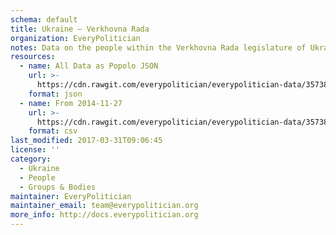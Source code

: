 ```yaml
---
schema: default
title: Ukraine — Verkhovna Rada
organization: EveryPolitician
notes: Data on the people within the Verkhovna Rada legislature of Ukraine.
resources:
  - name: All Data as Popolo JSON
    url: >-
      https://cdn.rawgit.com/everypolitician/everypolitician-data/35738f8bb5a10f7aef8b62d660a2a6e1c3640b90/data/Ukraine/Verkhovna_Rada/ep-popolo-v1.0.json
    format: json
  - name: From 2014-11-27
    url: >-
      https://cdn.rawgit.com/everypolitician/everypolitician-data/35738f8bb5a10f7aef8b62d660a2a6e1c3640b90/data/Ukraine/Verkhovna_Rada/term-8.csv
    format: csv
last_modified: 2017-03-31T09:06:45
license: ''
category:
  - Ukraine
  - People
  - Groups & Bodies
maintainer: EveryPolitician
maintainer_email: team@everypolitician.org
more_info: http://docs.everypolitician.org
---
```

